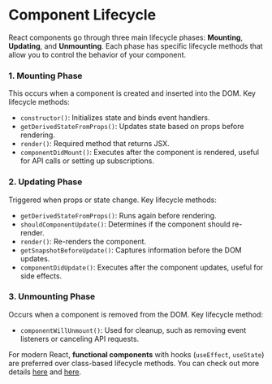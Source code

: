 # Component Lifecycle

React components go through three main lifecycle phases: **Mounting**, **Updating**, and **Unmounting**. Each phase has specific lifecycle methods that allow you to control the behavior of your component.

### 1. **Mounting Phase**
This occurs when a component is created and inserted into the DOM. Key lifecycle methods:
- `constructor()`: Initializes state and binds event handlers.
- `getDerivedStateFromProps()`: Updates state based on props before rendering.
- `render()`: Required method that returns JSX.
- `componentDidMount()`: Executes after the component is rendered, useful for API calls or setting up subscriptions.

### 2. **Updating Phase**
Triggered when props or state change. Key lifecycle methods:
- `getDerivedStateFromProps()`: Runs again before rendering.
- `shouldComponentUpdate()`: Determines if the component should re-render.
- `render()`: Re-renders the component.
- `getSnapshotBeforeUpdate()`: Captures information before the DOM updates.
- `componentDidUpdate()`: Executes after the component updates, useful for side effects.

### 3. **Unmounting Phase**
Occurs when a component is removed from the DOM. Key lifecycle method:
- `componentWillUnmount()`: Used for cleanup, such as removing event listeners or canceling API requests.

For modern React, **functional components** with hooks (`useEffect`, `useState`) are preferred over class-based lifecycle methods. You can check out more details [here](https://www.w3schools.com/react/react_lifecycle.asp) and [here](https://www.freecodecamp.org/news/react-component-lifecycle-methods/).
